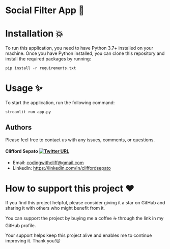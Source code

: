 # Social Filter App 💬

# Installation 💥

To run this application, you need to have Python 3.7+ installed on your machine. Once you have Python installed, you can clone this repository and install the required packages by running:

`pip install -r requirements.txt`

# Usage ✨

To start the application, run the following command:

`streamlit run app.py`

## Authors

Please feel free to contact us with any issues, comments, or questions.

#### Clifford Sepato [![Twitter URL](https://img.shields.io/twitter/url/https/twitter.com/bukotsunikki.svg?style=social&label=Follow%20%40csepato)](https://twitter.com/csepato)

- Email: <codingwithcliff@gmail.com>
- LinkedIn: https://linkedin.com/in/cliffordsepato

# How to support this project ❤️

If you find this project helpful, please consider giving it a star on GitHub and sharing it with others who might benefit from it. 

You can support the project by buying me a coffee ☕️ through the link in my GitHub profile. 

Your support helps keep this project alive and enables me to continue improving it. Thank you!😉 
